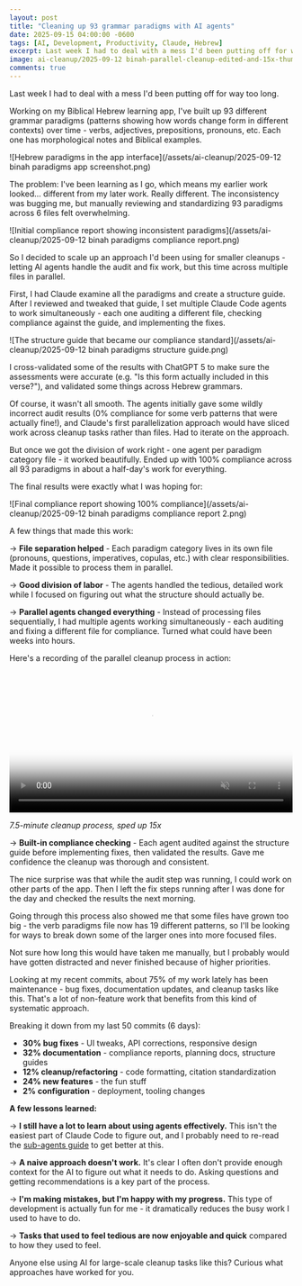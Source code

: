 ```yaml
---
layout: post
title: "Cleaning up 93 grammar paradigms with AI agents"
date: 2025-09-15 04:00:00 -0600
tags: [AI, Development, Productivity, Claude, Hebrew]
excerpt: Last week I had to deal with a mess I'd been putting off for way too long. Here's how I used AI agents to systematically clean up 93 grammar paradigms in parallel.
image: ai-cleanup/2025-09-12 binah-parallel-cleanup-edited-and-15x-thumbnail.png
comments: true
---
```


Last week I had to deal with a mess I'd been putting off for way too long.

Working on my Biblical Hebrew learning app, I've built up 93 different grammar paradigms (patterns showing how words change form in different contexts) over time - verbs, adjectives, prepositions, pronouns, etc. Each one has morphological notes and Biblical examples.

![Hebrew paradigms in the app interface](/assets/ai-cleanup/2025-09-12 binah paradigms app screenshot.png)

The problem: I've been learning as I go, which means my earlier work looked... different from my later work. Really different. The inconsistency was bugging me, but manually reviewing and standardizing 93 paradigms across 6 files felt overwhelming.

![Initial compliance report showing inconsistent paradigms](/assets/ai-cleanup/2025-09-12 binah paradigms compliance report.png)

So I decided to scale up an approach I'd been using for smaller cleanups - letting AI agents handle the audit and fix work, but this time across multiple files in parallel.

First, I had Claude examine all the paradigms and create a structure guide. After I reviewed and tweaked that guide, I set multiple Claude Code agents to work simultaneously - each one auditing a different file, checking compliance against the guide, and implementing the fixes.

![The structure guide that became our compliance standard](/assets/ai-cleanup/2025-09-12 binah paradigms structure guide.png)

I cross-validated some of the results with ChatGPT 5 to make sure the assessments were accurate (e.g. "Is this form actually included in this verse?"), and validated some things across Hebrew grammars.

Of course, it wasn't all smooth. The agents initially gave some wildly incorrect audit results (0% compliance for some verb patterns that were actually fine!), and Claude's first parallelization approach would have sliced work across cleanup tasks rather than files. Had to iterate on the approach.

But once we got the division of work right - one agent per paradigm category file - it worked beautifully. Ended up with 100% compliance across all 93 paradigms in about a half-day's work for everything.

The final results were exactly what I was hoping for:

![Final compliance report showing 100% compliance](/assets/ai-cleanup/2025-09-12 binah paradigms compliance report 2.png)

A few things that made this work:

→ **File separation helped** - Each paradigm category lives in its own file (pronouns, questions, imperatives, copulas, etc.) with clear responsibilities. Made it possible to process them in parallel.

→ **Good division of labor** - The agents handled the tedious, detailed work while I focused on figuring out what the structure should actually be.

→ **Parallel agents changed everything** - Instead of processing files sequentially, I had multiple agents working simultaneously - each auditing and fixing a different file for compliance. Turned what could have been weeks into hours.

Here's a recording of the parallel cleanup process in action:

<video width="100%" autoplay loop muted controls poster="/assets/ai-cleanup/2025-09-12 binah-parallel-cleanup-edited-and-15x-thumbnail.png">
  <source src="/assets/ai-cleanup/cleanup-process-web.mp4" type="video/mp4">
  <p>Your browser doesn't support HTML5 video. <a href="/assets/ai-cleanup/cleanup-process-web.mp4">Download the video</a> to see the 7.5-minute cleanup process (sped up 15x).</p>
</video>

*7.5-minute cleanup process, sped up 15x*

→ **Built-in compliance checking** - Each agent audited against the structure guide before implementing fixes, then validated the results. Gave me confidence the cleanup was thorough and consistent.

The nice surprise was that while the audit step was running, I could work on other parts of the app. Then I left the fix steps running after I was done for the day and checked the results the next morning.

Going through this process also showed me that some files have grown too big - the verb paradigms file now has 19 different patterns, so I'll be looking for ways to break down some of the larger ones into more focused files.

Not sure how long this would have taken me manually, but I probably would have gotten distracted and never finished because of higher priorities.

Looking at my recent commits, about 75% of my work lately has been maintenance - bug fixes, documentation updates, and cleanup tasks like this. That's a lot of non-feature work that benefits from this kind of systematic approach.

Breaking it down from my last 50 commits (6 days):
- **30% bug fixes** - UI tweaks, API corrections, responsive design
- **32% documentation** - compliance reports, planning docs, structure guides  
- **12% cleanup/refactoring** - code formatting, citation standardization
- **24% new features** - the fun stuff
- **2% configuration** - deployment, tooling changes

**A few lessons learned:**

→ **I still have a lot to learn about using agents effectively.** This isn't the easiest part of Claude Code to figure out, and I probably need to re-read the [sub-agents guide](https://docs.anthropic.com/en/docs/claude-code/sub_agents) to get better at this.

→ **A naive approach doesn't work.** It's clear I often don't provide enough context for the AI to figure out what it needs to do. Asking questions and getting recommendations is a key part of the process.

→ **I'm making mistakes, but I'm happy with my progress.** This type of development is actually fun for me - it dramatically reduces the busy work I used to have to do.

→ **Tasks that used to feel tedious are now enjoyable and quick** compared to how they used to feel.

Anyone else using AI for large-scale cleanup tasks like this? Curious what approaches have worked for you.